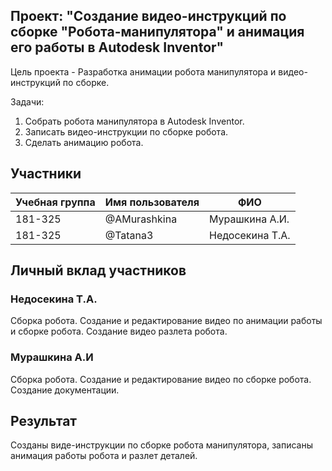## Проект: "Создание видео-инструкций по сборке "Робота-манипулятора" и анимация его работы в Autodesk Inventor"

Цель проекта - Разработка анимации робота манипулятора и видео-инструкций по сборке.

Задачи: 	
1.	Собрать робота манипулятора в Autodesk Inventor.
2.	Записать видео-инструкции по сборке робота.
3.	Сделать анимацию робота.

## Участники

| Учебная группа | Имя пользователя | ФИО                      |
|----------------|------------------|--------------------------|
| 181-325        | @AMurashkina     | Мурашкина А.И.           |
| 181-325        | @Tatana3         | Недосекина Т.А.          |

## Личный вклад участников

### Недосекина Т.А.

Сборка робота.
Создание и редактирование видео по анимации работы и сборке робота.
Создание видео разлета робота.

### Мурашкина А.И

Сборка робота.
Создание и редактирование видео по сборке робота.
Создание документации.

## Результат

Созданы виде-инструкции по сборке робота манипулятора, записаны анимация работы робота и разлет деталей.

